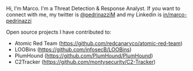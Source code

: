 Hi, I’m Marco. I'm a Threat Detection & Response Analyst. If you want to connect with me, my twitter is [@pedrinazziM](https://twitter.com/pedrinazziM) and my Linkedin is [in/marco-pedrinazzi](https://www.linkedin.com/ln/marco-pedrinazzi)

Open source projects I have contributed to:
- Atomic Red Team (https://github.com/redcanaryco/atomic-red-team)
- LOOBins (https://github.com/infosecB/LOOBins)
- PlumHound (https://github.com/PlumHound/PlumHound) 
- C2Tracker (https://github.com/montysecurity/C2-Tracker)
